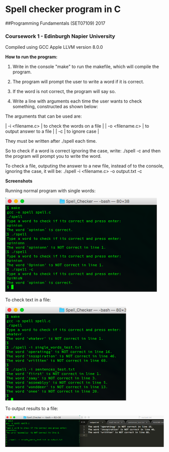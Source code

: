 # Spell checker program in C

##Programming Fundamentals (SET07109) 2017

### Coursework 1 - Edinburgh Napier University

Compiled using GCC Apple LLVM version 8.0.0

**How to run the program:**

1. Write in the console "make" to run the makefile, which will compile the program.

2. The program will prompt the user to write a word if it is correct.

3. If the word is not correct, the program will say so.

4. Write a line with arguments each time the user wants to check something, constructed as shown below:


The arguments that can be used are:

|	-i <filename.c>		|	to check the words on a file 	|
|	-o <filename.c>		|	to output answer to a file 		|
|	-c 					      |	to ignore case			 	      	|

They must be written after ./spell each time.

So to check if a word is correct ignoring the case, write:
./spell -c
and then the program will prompt you to write the word.

To check a file, outputing the answer to a new file, instead of to the console, ignoring the case, it will be:
./spell -i <filename.c> -o output.txt -c

**Screenshots**

Running normal program with single words:

![Screenshot](screenshots/normal-case.png)

To check text in a file:

![Screenshot](screenshots/files.png)

To output results to a file:

![Screenshot](screenshots/output.png)
